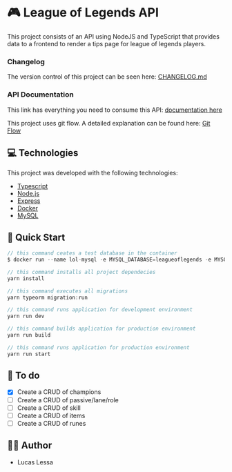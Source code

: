 # 🎮 League of Legends API
This project consists of an API using NodeJS and TypeScript that provides data to a frontend to render a tips page for league of legends players.

### Changelog
The version control of this project can be seen here: [CHANGELOG.md](changelog.md)

### API Documentation
This link has everything you need to consume this API: [documentation here](https://www.notion.so/League-of-Legends-API-docs-85eb51ad203b42e8aaf923612dd9489c)

This project uses git flow. A detailed explanation can be found here: [Git Flow](https://git-scm.com/book/en/v2/Git-Flow-Basics)
## 💻 Technologies
This project was developed with the following technologies:

- [Typescript](https://www.typescriptlang.org/)
- [Node.js](https://nodejs.org/en/)
- [Express](https://expressjs.com/pt-br/)
- [Docker](https://www.docker.com/)
- [MySQL](https://www.mysql.com/)

## 🏁 Quick Start
``` js
// this command ceates a test database in the container
$ docker run --name lol-mysql -e MYSQL_DATABASE=leagueoflegends -e MYSQL_ROOT_PASSWORD=password -p 3306:3306 --restart always -d mysql:latest

// this command installs all project dependecies 
yarn install

// this command executes all migrations
yarn typeorm migration:run

// this command runs application for development environment
yarn run dev

// this command builds application for production environment
yarn run build

// this command runs application for production environment
yarn run start
```

## 🚀 To do
- [x] Create a CRUD of champions
- [ ] Create a CRUD of passive/lane/role
- [ ] Create a CRUD of skill
- [ ] Create a CRUD of items
- [ ] Create a CRUD of runes

## 🧑‍💻 Author
- Lucas Lessa

